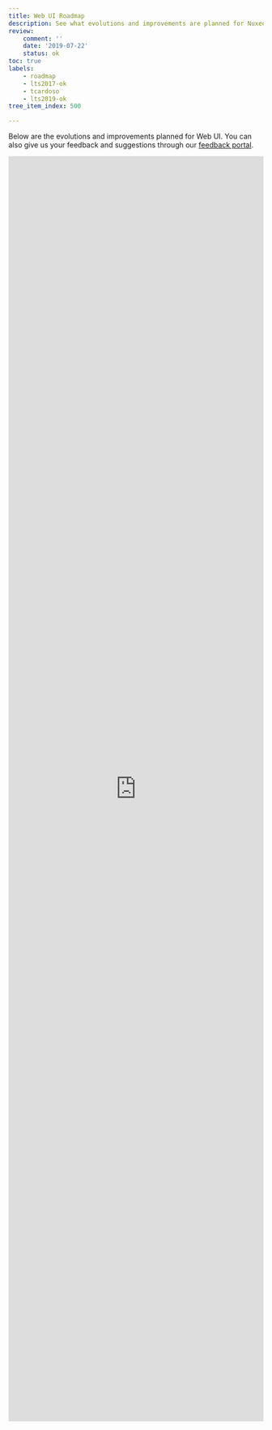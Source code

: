 ```yaml
---
title: Web UI Roadmap
description: See what evolutions and improvements are planned for Nuxeo Web UI
review:
    comment: ''
    date: '2019-07-22'
    status: ok
toc: true
labels:
    - roadmap
    - lts2017-ok
    - tcardoso
    - lts2019-ok
tree_item_index: 500

---
```


Below are the evolutions and improvements planned for Web UI.
You can also give us your feedback and suggestions through our [feedback portal](https://portal.prodpad.com/0a536da6-c3aa-11e7-84d9-06df22ffaf6f).

<iframe src="https://ext.prodpad.com/ext/roadmap/52ab95c1920d4b578ff09e32fc48b17756d56e18" height="2500" width="100%" frameBorder="0"></iframe>
